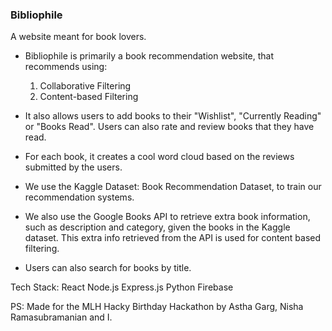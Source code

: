 ### Bibliophile

A website meant for book lovers.

* Bibliophile is primarily a book recommendation website, that recommends using:
    1. Collaborative Filtering
    2. Content-based Filtering
  
* It also allows users to add books to their "Wishlist", "Currently Reading" or "Books Read". Users can also rate and review books that they have read.
* For each book, it creates a cool word cloud based on the reviews submitted by the users. 
* We use the Kaggle Dataset: Book Recommendation Dataset, to train our recommendation systems. 
* We also use the Google Books API to retrieve extra book information, such as description and category, given the books in the Kaggle dataset. This extra info retrieved from     the API is used for content based filtering.
* Users can also search for books by title.

Tech Stack:
React
Node.js
Express.js
Python
Firebase

PS: Made for the MLH Hacky Birthday Hackathon by Astha Garg, Nisha Ramasubramanian and I.

